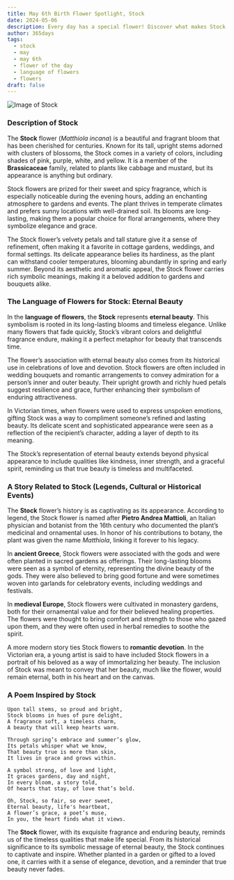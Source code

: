 ```yaml
---
title: May 6th Birth Flower Spotlight, Stock
date: 2024-05-06
description: Every day has a special flower! Discover what makes Stock unique as today’s birth flower and its symbolic meaning.
author: 365days
tags:
  - stock
  - may
  - may 6th
  - flower of the day
  - language of flowers
  - flowers
draft: false
---
```


![Image of Stock](https://cdn.pixabay.com/photo/2019/05/31/23/34/matthiola-4243235_1280.jpg#center)


### Description of Stock

The **Stock** flower (_Matthiola incana_) is a beautiful and fragrant bloom that has been cherished for centuries. Known for its tall, upright stems adorned with clusters of blossoms, the Stock comes in a variety of colors, including shades of pink, purple, white, and yellow. It is a member of the **Brassicaceae** family, related to plants like cabbage and mustard, but its appearance is anything but ordinary.

Stock flowers are prized for their sweet and spicy fragrance, which is especially noticeable during the evening hours, adding an enchanting atmosphere to gardens and events. The plant thrives in temperate climates and prefers sunny locations with well-drained soil. Its blooms are long-lasting, making them a popular choice for floral arrangements, where they symbolize elegance and grace.

The Stock flower’s velvety petals and tall stature give it a sense of refinement, often making it a favorite in cottage gardens, weddings, and formal settings. Its delicate appearance belies its hardiness, as the plant can withstand cooler temperatures, blooming abundantly in spring and early summer. Beyond its aesthetic and aromatic appeal, the Stock flower carries rich symbolic meanings, making it a beloved addition to gardens and bouquets alike.

### The Language of Flowers for Stock: Eternal Beauty

In the **language of flowers**, the **Stock** represents **eternal beauty**. This symbolism is rooted in its long-lasting blooms and timeless elegance. Unlike many flowers that fade quickly, Stock’s vibrant colors and delightful fragrance endure, making it a perfect metaphor for beauty that transcends time.

The flower’s association with eternal beauty also comes from its historical use in celebrations of love and devotion. Stock flowers are often included in wedding bouquets and romantic arrangements to convey admiration for a person’s inner and outer beauty. Their upright growth and richly hued petals suggest resilience and grace, further enhancing their symbolism of enduring attractiveness.

In Victorian times, when flowers were used to express unspoken emotions, gifting Stock was a way to compliment someone’s refined and lasting beauty. Its delicate scent and sophisticated appearance were seen as a reflection of the recipient’s character, adding a layer of depth to its meaning.

The Stock’s representation of eternal beauty extends beyond physical appearance to include qualities like kindness, inner strength, and a graceful spirit, reminding us that true beauty is timeless and multifaceted.

### A Story Related to Stock (Legends, Cultural or Historical Events)

The **Stock** flower’s history is as captivating as its appearance. According to legend, the Stock flower is named after **Pietro Andrea Mattioli**, an Italian physician and botanist from the 16th century who documented the plant’s medicinal and ornamental uses. In honor of his contributions to botany, the plant was given the name _Matthiola_, linking it forever to his legacy.

In **ancient Greece**, Stock flowers were associated with the gods and were often planted in sacred gardens as offerings. Their long-lasting blooms were seen as a symbol of eternity, representing the divine beauty of the gods. They were also believed to bring good fortune and were sometimes woven into garlands for celebratory events, including weddings and festivals.

In **medieval Europe**, Stock flowers were cultivated in monastery gardens, both for their ornamental value and for their believed healing properties. The flowers were thought to bring comfort and strength to those who gazed upon them, and they were often used in herbal remedies to soothe the spirit.

A more modern story ties Stock flowers to **romantic devotion**. In the Victorian era, a young artist is said to have included Stock flowers in a portrait of his beloved as a way of immortalizing her beauty. The inclusion of Stock was meant to convey that her beauty, much like the flower, would remain eternal, both in his heart and on the canvas.

### A Poem Inspired by Stock

```
Upon tall stems, so proud and bright,  
Stock blooms in hues of pure delight,  
A fragrance soft, a timeless charm,  
A beauty that will keep hearts warm.  

Through spring’s embrace and summer’s glow,  
Its petals whisper what we know,  
That beauty true is more than skin,  
It lives in grace and grows within.  

A symbol strong, of love and light,  
It graces gardens, day and night,  
In every bloom, a story told,  
Of hearts that stay, of love that’s bold.  

Oh, Stock, so fair, so ever sweet,  
Eternal beauty, life's heartbeat,  
A flower’s grace, a poet’s muse,  
In you, the heart finds what it views.  
```

The **Stock** flower, with its exquisite fragrance and enduring beauty, reminds us of the timeless qualities that make life special. From its historical significance to its symbolic message of eternal beauty, the Stock continues to captivate and inspire. Whether planted in a garden or gifted to a loved one, it carries with it a sense of elegance, devotion, and a reminder that true beauty never fades.

